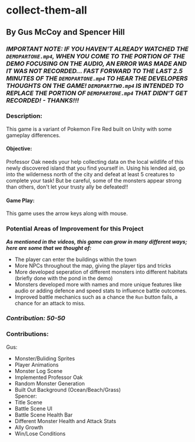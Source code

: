 # collect-them-all
## By Gus McCoy and Spencer Hill

### ***IMPORTANT NOTE: IF YOU HAVEN'T ALREADY WATCHED THE `DEMOPARTONE.mp4`, WHEN YOU COME TO THE PORTION OF THE DEMO FOCUSING ON THE AUDIO, AN ERROR WAS MADE AND IT WAS NOT RECORDED... FAST FORWARD TO THE LAST 2.5 MINUTES OF THE `DEMOPARTONE.mp4` TO HEAR THE DEVELOPERS THOUGHTS ON THE GAME! `DEMOPARTTWO.mp4` IS INTENDED TO REPLACE THE PORTION OF `DEMOPARTONE.mp4` THAT DIDN'T GET RECORDED! - THANKS!!!***

### Description:
This game is a variant of Pokemon Fire Red built on Unity with some gameplay differences.  

#### Objective:
Professor Oak needs your help collecting data on the local wildlife of this newly discovered island that you find yourself in. Using his lended aid, go into the wilderness north of the city and defeat at least 5 creatures to complete your task! But be careful, some of the monsters appear strong than others, don't let your trusty ally be defeated!!

#### Game Play:
This game uses the arrow keys along with mouse.

### Potential Areas of Improvement for this Project
***As mentioned in the videos, this game can grow in many different ways; here are some that we thought of:***   
- The player can enter the buildings within the town
- More NPCs throughout the map, giving the player tips and tricks
- More developed seperation of different monsters into different habitats (briefly done with the pond in the demo)
- Monsters developed more with names and more unique features like audio or adding defence and speed stats to influence battle outcomes.
- Improved battle mechanics such as a chance the `Run` button fails, a chance for an attack to miss.

### ***Contribution: 50-50***
### Contributions:
Gus:   
- Monster/Buliding Sprites  
- Player Animations  
- Monster Log Scene
- Implemented Professor Oak
- Random Monster Generation
- Built Out Background (Ocean/Beach/Grass)   
Spencer:   
- Title Scene
- Battle Scene UI   
- Battle Scene Health Bar
- Different Monster Health and Attack Stats  
- Ally Growth   
- Win/Lose Conditions
